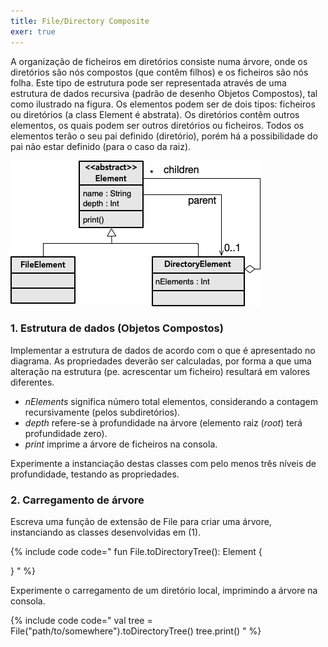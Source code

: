 ```yaml
---
title: File/Directory Composite
exer: true
---
```


A organização de ficheiros em diretórios consiste numa árvore, onde os diretórios são nós compostos (que contêm filhos) e os ficheiros são nós folha. Este tipo de estrutura pode ser representada através de uma estrutura de dados recursiva (padrão de desenho Objetos Compostos), tal como ilustrado na figura. Os elementos podem ser de dois tipos: ficheiros ou diretórios (a class Element é abstrata). Os diretórios contêm outros elementos, os quais podem ser outros diretórios ou ficheiros. Todos os elementos terão o seu pai definido (diretório), porém há a possibilidade do pai não estar definido (para o caso da raiz).

![](filecomposite.png)

### 1. Estrutura de dados (Objetos Compostos)

Implementar a estrutura de dados de acordo com o que é apresentado no diagrama. As propriedades deverão ser calculadas, por forma a que uma alteração na estrutura (pe. acrescentar um ficheiro) resultará em valores diferentes.

- *nElements* significa número total elementos, considerando a contagem recursivamente (pelos subdiretórios).
- *depth* refere-se à profundidade na árvore (elemento raiz (*root*) terá profundidade zero).
- *print* imprime a árvore de ficheiros na consola.

Experimente a instanciação destas classes com pelo menos três níveis de profundidade, testando as propriedades.

### 2. Carregamento de árvore

Escreva uma função de extensão de File para criar uma árvore, instanciando as classes desenvolvidas em (1).

{% include code code="
fun File.toDirectoryTree(): Element {

}
"
%}

Experimente o carregamento de um diretório local, imprimindo a árvore na consola.

{% include code code="
val tree = File(\"path/to/somewhere\").toDirectoryTree()
tree.print()
"
%}

